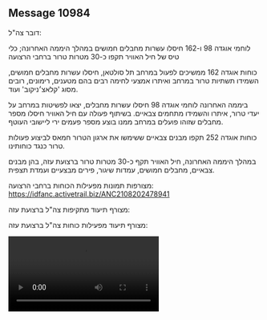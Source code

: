 ## Message 10984

דובר צה"ל:

לוחמי אוגדה 98 ו-162 חיסלו עשרות מחבלים חמושים במהלך היממה האחרונה; כלי טיס של חיל האוויר תקפו כ-30 מטרות טרור ברחבי הרצועה

כוחות אוגדה 162 ממשיכים לפעול במרחב תל סולטאן, חיסלו עשרות מחבלים חמושים, השמידו תשתיות טרור במרחב ואיתרו אמצעי לחימה רבים בהם מטענים, רימונים, רובים מסוג 'קלאצ׳ניקוב' ועוד.  

ביממה האחרונה לוחמי אוגדה 98 חיסלו עשרות מחבלים, יצאו לפשיטות במרחב על יעדי טרור, איתרו והשמידו מתחמים צבאיים. 
בשיתוף פעולה עם חיל האוויר חיסלו מספר מחבלים שזוהו פועלים במרחב ממנו בוצע מספר פעמים ירי ליישובי העוטף.

כוחות אוגדה 252 תקפו מבנים צבאיים ששימשו את ארגון הטרור חמאס לביצוע פעולות טרור כנגד כוחותינו.

במהלך היממה האחרונה, חיל האוויר תקף כ-30 מטרות טרור ברצועת עזה, בהן מבנים צבאיים, מחבלים חמושים, עמדות שיגור, פירים מבצעיים ועמדת תצפית.

מצורפות תמונות מפעילות הכוחות ברחבי הרצועה: https://idfanc.activetrail.biz/ANC2108202478941

מצורף תיעוד מתקיפות צה"ל ברצועת עזה: 

מצורף תיעוד מפעילות כוחות צה"ל ברצועת עזה:

![Video](https://data.iron-swords.co.il/2024/August/21/https://data.iron-swords.co.il/2024/August/21/10984/10984_media.mp4)
